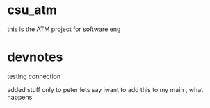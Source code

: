 # csu_atm
this is the ATM project for software eng

# devnotes
testing connection


added stuff only to peter
lets say iwant to add this to my main , what happens
